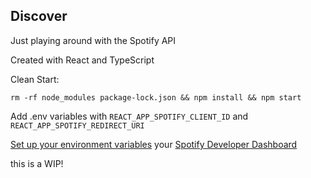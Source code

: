 ## Discover

Just playing around with the Spotify API

Created with React and TypeScript

Clean Start:

```rm -rf node_modules package-lock.json && npm install && npm start```

Add .env variables with ``REACT_APP_SPOTIFY_CLIENT_ID`` and ``REACT_APP_SPOTIFY_REDIRECT_URI``

[Set up your environment variables](https://developer.spotify.com/documentation/web-api) your [Spotify Developer Dashboard](https://developer.spotify.com/dashboard)

this is a WIP!
